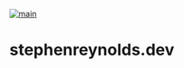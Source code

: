 [![main](https://github.com/stephenreynolds/website/actions/workflows/main.yml/badge.svg)](https://github.com/stephenreynolds/website/actions/workflows/main.yml)

# stephenreynolds.dev

